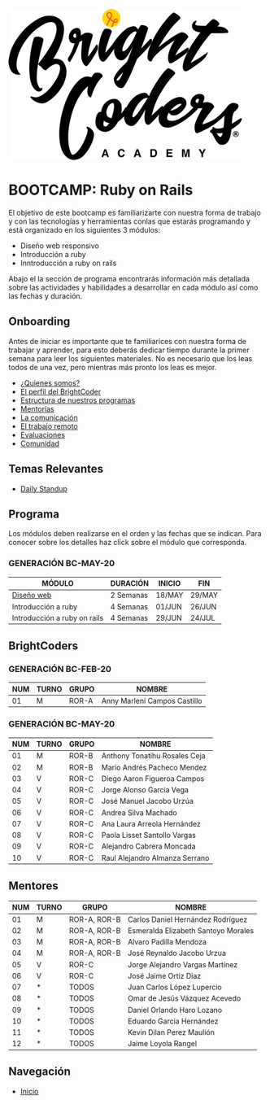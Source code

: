 ![BrightCoders Logo](../../imgs/logo-bc.png)
# BOOTCAMP: Ruby on Rails

El objetivo de este bootcamp es familiarizarte con nuestra forma de trabajo y con las tecnologías y herramientas conlas que estarás programando y está organizado en los siguientes 3 módulos:

- Diseño web responsivo
- Introducción a ruby 
- Inntroducción a ruby on rails

Abajo el la sección de programa encontrarás información más detallada sobre las actividades y habilidades a desarrollar en cada módulo así como las fechas y duración.

## Onboarding

Antes de iniciar es importante que te familiarices con nuestra forma de trabajar y aprender, para esto deberás dedicar tiempo durante la primer semana para leer los siguientes materiales. No es necesario que los leas todos de una vez, pero mientras más pronto los leas es mejor.

- [¿Quienes somos?](https://drive.google.com/open?id=1vr-GDYcB-qjci7Oq-KI6VWHToroXs4L1874NcYBNF8g)
- [El perfil del BrightCoder](https://drive.google.com/open?id=1C5Gut5UMXexDBXWYGc6TlWUMZHPUaQV7DJ7xRoWx4ew)
- [Estructura de nuestros programas](https://docs.google.com/presentation/d/14M-O8sZ_0YE-0ZRxxDCocnC29GLsknFa1jBjLDxE5VM/edit?usp=sharing)
- [Mentorías](https://docs.google.com/presentation/d/1ZwDieVoIh-JcfbSZvytfeY0agqJ8PEAhabMIdKXqN-I/edit?usp=sharing)
- [La comunicación](https://docs.google.com/presentation/d/1_K6WIJIdVWzQ7-NeN-Zz8_3bxrdccsdJJJXZWS-bGNE/edit?usp=sharing)
- [El trabajo remoto](https://docs.google.com/presentation/d/1RaC5KWMHg084a_8Rt2EGUGpavQIPVHXqjxJDCVLgXUI/edit?usp=sharing)
- [Evaluaciones](https://docs.google.com/presentation/d/1o3RDLf_3UIBipsApRipKpoQp6OCuRxaxRYOS4dZv8fc/edit?usp=sharing)
- [Comunidad](https://docs.google.com/presentation/d/12gh99UKgI9d8VTvb7EIOIeBB_ysMCG-RXpovq4x7QgQ/edit?usp=sharing)

## Temas Relevantes
- [Daily Standup](https://github.com/magma-labs/BrightCoders/blob/master/topics/daily-standup.md)

## Programa

Los módulos deben realizarse en el orden y las fechas que se indican. Para conocer sobre los detalles haz click sobre el módulo que corresponda.

### GENERACIÓN BC-MAY-20

MÓDULO | DURACIÓN | INICIO | FIN
---    | ---  | --- | ---
[Diseño web](https://github.com/magma-labs/BrightCoders/tree/master/bootcamp/ruby-on-rails/web-design) | 2 Semanas | 18/MAY | 29/MAY
Introducción a ruby | 4 Semanas  | 01/JUN | 26/JUN
Introducción a ruby on rails | 4 Semanas | 29/JUN | 24/JUL

## BrightCoders

### GENERACIÓN BC-FEB-20

NUM |  TURNO | GRUPO | NOMBRE
--- | ---| --- | --
 01 | M |  ROR-A | Anny Marleni Campos Castillo
 
### GENERACIÓN BC-MAY-20

NUM |  TURNO | GRUPO | NOMBRE
--- | ---| --- | --
 01 | M |  ROR-B | Anthony Tonatihu Rosales Ceja
 02 | M | ROR-B |  Mario Andrés Pacheco Mendez
 03 | V | ROR-C | Diego Aaron Figueroa Campos
 04 | V |  ROR-C |Jorge Alonso Garcia Vega
 05 | V |  ROR-C |José Manuel Jacobo Urzúa
 06 | V |  ROR-C |Andrea Silva Machado
 07 | V |  ROR-C |Ana Laura Arreola Hernández
 08 | V |  ROR-C |Paola Lisset Santollo Vargas
 09 | V | ROR-C |Alejandro Cabrera Moncada
 10 | V | ROR-C |Raul Alejandro Almanza Serrano
  
  ## Mentores
  
NUM |  TURNO | GRUPO | NOMBRE
--- | ---| --- | --
  01 | M |  ROR-A, ROR-B | Carlos Daniel Hernández Rodríguez
  02 | M |  ROR-A, ROR-B | Esmeralda Elizabeth Santoyo Morales
  03 | M |  ROR-A, ROR-B | Alvaro Padilla Mendoza
  04 | M |  ROR-A, ROR-B | José Reynaldo Jacobo Urzua
  05 | V |  ROR-C | Jorge Alejandro Vargas Martínez 
  06 | V |  ROR-C | José Jaime Ortiz Diaz
  07 | * | TODOS | Juan Carlos López Lupercio
  08 | * | TODOS | Omar de Jesús Vázquez Acevedo
  09 | * | TODOS | Daniel Orlando Haro Lozano
  10 | * | TODOS | Eduardo Garcia Hernández
  11 | * | TODOS | Kevin Dilan Perez Maulión
  12 | * | TODOS | Jaime Loyola Rangel
  
  ## Navegación
  - [Inicio](https://github.com/magma-labs/BrightCoders)
  
  
